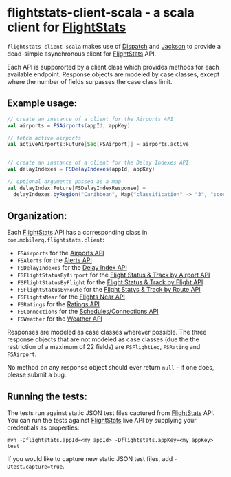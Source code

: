 # flightstats-client-scala - a scala client for [FlightStats][1]

`flightstats-client-scala` makes use of [Dispatch][2] and [Jackson][3]
to provide a dead-simple asynchronous client for [FlightStats][1] API.

Each API is suppororted by a client class which provides methods for each
available endpoint.  Response objects are modeled by case classes, except
where the number of fields surpasses the case class limit.

## Example usage:

```scala
// create an instance of a client for the Airports API
val airports = FSAirports(appId, appKey)

// fetch active airports
val activeAirports:Future[Seq[FSAirport]] = airports.active


// create an instance of a client for the Delay Indexes API
val delayIndexes = FSDelayIndexes(appId, appKey)

// optional arguments passed as a map
val delayIndex:Future[FSDelayIndexResponse] =
  delayIndexes.byRegion("Caribbean", Map("classification" -> "3", "score" -> "3"))
```

## Organization:

Each [FlightStats][1] API has a corresponding class in `com.mobilerq.flightstats.client`:

  * `FSAirports` for the [Airports API](https://developer.flightstats.com/api-docs/airports/v1)
  * `FSAlerts` for the [Alerts API](https://developer.flightstats.com/api-docs/alerts/v1)
  * `FSDelayIndexes` for the [Delay Index API](https://developer.flightstats.com/api-docs/delayindex/v1)
  * `FSFlightStatusByAirport` for the [Flight Status & Track by Airport API](https://developer.flightstats.com/api-docs/flightstatus/v2/airport)
  * `FSFlightStatusByFlight` for the [Flight Status & Track by Flight API](https://developer.flightstats.com/api-docs/flightstatus/v2/flight)
  * `FSFlightStatusByRoute` for the [Flight Statys & Track by Route API](https://developer.flightstats.com/api-docs/flightstatus/v2/route)
  * `FSFlightsNear` for the [Flights Near API](https://developer.flightstats.com/api-docs/flightstatus/v2/flightsNear)
  * `FSRatings` for the [Ratings API](https://developer.flightstats.com/api-docs/ratings/v1)
  * `FSConnections` for the [Schedules/Connections API](https://developer.flightstats.com/api-docs/connections/v1)
  * `FSWeather` for the [Weather API](https://developer.flightstats.com/api-docs/weather/v1)

Responses are modeled as case classes wherever possible.  The three response objects that are not modeled as case classes (due the the restriction of a maximum of 22 fields) are `FSFlightLeg`, `FSRating` and `FSAirport`.

No method on any response object should ever return `null` - if one does, please submit a bug.

## Running the tests:

The tests run against static JSON test files captured from [FlightStats][1] API.  You can run the tests against [FlightStats][1] live API by supplying your credentials as properties:

```
mvn -Dflightstats.appId=<my appId> -Dflightstats.appKey=<my appKey> test
```

If you would like to capture new static JSON test files, add `-Dtest.capture=true`.

[1]: https://developer.flightstats.com/api-docs/
[2]: https://github.com/dispatch/reboot
[3]: http://jackson.codehaus.org
[4]: http://dispatch.databinder.net/Dispatch.html
